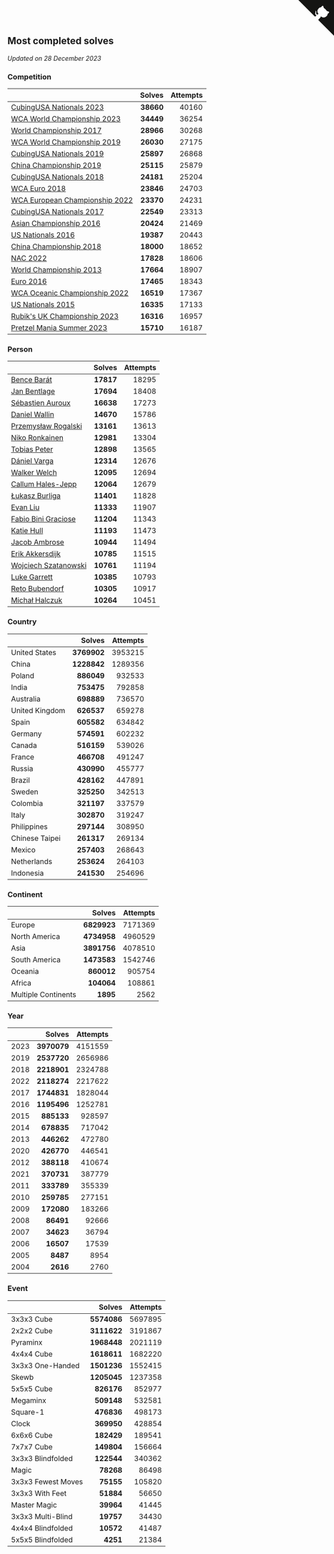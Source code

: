## Most completed solves

*Updated on 28 December 2023*


### Competition

|  | Solves | Attempts |
| :--- | ---: | ---: |
| [CubingUSA Nationals 2023](https://www.worldcubeassociation.org/competitions/CubingUSANationals2023) | **38660** | 40160 |
| [WCA World Championship 2023](https://www.worldcubeassociation.org/competitions/WC2023) | **34449** | 36254 |
| [World Championship 2017](https://www.worldcubeassociation.org/competitions/WC2017) | **28966** | 30268 |
| [WCA World Championship 2019](https://www.worldcubeassociation.org/competitions/WC2019) | **26030** | 27175 |
| [CubingUSA Nationals 2019](https://www.worldcubeassociation.org/competitions/CubingUSANationals2019) | **25897** | 26868 |
| [China Championship 2019](https://www.worldcubeassociation.org/competitions/ChinaChampionship2019) | **25115** | 25879 |
| [CubingUSA Nationals 2018](https://www.worldcubeassociation.org/competitions/CubingUSANationals2018) | **24181** | 25204 |
| [WCA Euro 2018](https://www.worldcubeassociation.org/competitions/Euro2018) | **23846** | 24703 |
| [WCA European Championship 2022](https://www.worldcubeassociation.org/competitions/Euro2022) | **23370** | 24231 |
| [CubingUSA Nationals 2017](https://www.worldcubeassociation.org/competitions/CubingUSANationals2017) | **22549** | 23313 |
| [Asian Championship 2016](https://www.worldcubeassociation.org/competitions/AsianChampionship2016) | **20424** | 21469 |
| [US Nationals 2016](https://www.worldcubeassociation.org/competitions/USNationals2016) | **19387** | 20443 |
| [China Championship 2018](https://www.worldcubeassociation.org/competitions/ChinaChampionship2018) | **18000** | 18652 |
| [NAC 2022](https://www.worldcubeassociation.org/competitions/NAC2022) | **17828** | 18606 |
| [World Championship 2013](https://www.worldcubeassociation.org/competitions/WC2013) | **17664** | 18907 |
| [Euro 2016](https://www.worldcubeassociation.org/competitions/Euro2016) | **17465** | 18343 |
| [WCA Oceanic Championship 2022](https://www.worldcubeassociation.org/competitions/OC2022) | **16519** | 17367 |
| [US Nationals 2015](https://www.worldcubeassociation.org/competitions/USNationals2015) | **16335** | 17133 |
| [Rubik's UK Championship 2023](https://www.worldcubeassociation.org/competitions/RubiksUKChampionship2023) | **16316** | 16957 |
| [Pretzel Mania Summer 2023](https://www.worldcubeassociation.org/competitions/PretzelManiaSummer2023) | **15710** | 16187 |

### Person

|  | Solves | Attempts |
| :--- | ---: | ---: |
| [Bence Barát](https://www.worldcubeassociation.org/persons/2008BARA01) | **17817** | 18295 |
| [Jan Bentlage](https://www.worldcubeassociation.org/persons/2010BENT01) | **17694** | 18408 |
| [Sébastien Auroux](https://www.worldcubeassociation.org/persons/2008AURO01) | **16638** | 17273 |
| [Daniel Wallin](https://www.worldcubeassociation.org/persons/2013WALL03) | **14670** | 15786 |
| [Przemysław Rogalski](https://www.worldcubeassociation.org/persons/2013ROGA02) | **13161** | 13613 |
| [Niko Ronkainen](https://www.worldcubeassociation.org/persons/2010RONK01) | **12981** | 13304 |
| [Tobias Peter](https://www.worldcubeassociation.org/persons/2014PETE03) | **12898** | 13565 |
| [Dániel Varga](https://www.worldcubeassociation.org/persons/2008VARG01) | **12314** | 12676 |
| [Walker Welch](https://www.worldcubeassociation.org/persons/2011WELC01) | **12095** | 12694 |
| [Callum Hales-Jepp](https://www.worldcubeassociation.org/persons/2012HALE01) | **12064** | 12679 |
| [Łukasz Burliga](https://www.worldcubeassociation.org/persons/2013BURL01) | **11401** | 11828 |
| [Evan Liu](https://www.worldcubeassociation.org/persons/2009LIUE01) | **11333** | 11907 |
| [Fabio Bini Graciose](https://www.worldcubeassociation.org/persons/2010GRAC02) | **11204** | 11343 |
| [Katie Hull](https://www.worldcubeassociation.org/persons/2010HULL01) | **11193** | 11473 |
| [Jacob Ambrose](https://www.worldcubeassociation.org/persons/2010AMBR01) | **10944** | 11494 |
| [Erik Akkersdijk](https://www.worldcubeassociation.org/persons/2005AKKE01) | **10785** | 11515 |
| [Wojciech Szatanowski](https://www.worldcubeassociation.org/persons/2011SZAT01) | **10761** | 11194 |
| [Luke Garrett](https://www.worldcubeassociation.org/persons/2017GARR05) | **10385** | 10793 |
| [Reto Bubendorf](https://www.worldcubeassociation.org/persons/2012BUBE01) | **10305** | 10917 |
| [Michał Halczuk](https://www.worldcubeassociation.org/persons/2006HALC01) | **10264** | 10451 |

### Country

|  | Solves | Attempts |
| :--- | ---: | ---: |
| United States | **3769902** | 3953215 |
| China | **1228842** | 1289356 |
| Poland | **886049** | 932533 |
| India | **753475** | 792858 |
| Australia | **698889** | 736570 |
| United Kingdom | **626537** | 659278 |
| Spain | **605582** | 634842 |
| Germany | **574591** | 602232 |
| Canada | **516159** | 539026 |
| France | **466708** | 491247 |
| Russia | **430990** | 455777 |
| Brazil | **428162** | 447891 |
| Sweden | **325250** | 342513 |
| Colombia | **321197** | 337579 |
| Italy | **302870** | 319247 |
| Philippines | **297144** | 308950 |
| Chinese Taipei | **261317** | 269134 |
| Mexico | **257403** | 268643 |
| Netherlands | **253624** | 264103 |
| Indonesia | **241530** | 254696 |

### Continent

|  | Solves | Attempts |
| :--- | ---: | ---: |
| Europe | **6829923** | 7171369 |
| North America | **4734958** | 4960529 |
| Asia | **3891756** | 4078510 |
| South America | **1473583** | 1542746 |
| Oceania | **860012** | 905754 |
| Africa | **104064** | 108861 |
| Multiple Continents | **1895** | 2562 |

### Year

|  | Solves | Attempts |
| :--- | ---: | ---: |
| 2023 | **3970079** | 4151559 |
| 2019 | **2537720** | 2656986 |
| 2018 | **2218901** | 2324788 |
| 2022 | **2118274** | 2217622 |
| 2017 | **1744831** | 1828044 |
| 2016 | **1195496** | 1252781 |
| 2015 | **885133** | 928597 |
| 2014 | **678835** | 717042 |
| 2013 | **446262** | 472780 |
| 2020 | **426770** | 446541 |
| 2012 | **388118** | 410674 |
| 2021 | **370731** | 387779 |
| 2011 | **333789** | 355339 |
| 2010 | **259785** | 277151 |
| 2009 | **172080** | 183266 |
| 2008 | **86491** | 92666 |
| 2007 | **34623** | 36794 |
| 2006 | **16507** | 17539 |
| 2005 | **8487** | 8954 |
| 2004 | **2616** | 2760 |

### Event

|  | Solves | Attempts |
| :--- | ---: | ---: |
| 3x3x3 Cube | **5574086** | 5697895 |
| 2x2x2 Cube | **3111622** | 3191867 |
| Pyraminx | **1968448** | 2021119 |
| 4x4x4 Cube | **1618611** | 1682220 |
| 3x3x3 One-Handed | **1501236** | 1552415 |
| Skewb | **1205045** | 1237358 |
| 5x5x5 Cube | **826176** | 852977 |
| Megaminx | **509148** | 532581 |
| Square-1 | **476836** | 498173 |
| Clock | **369950** | 428854 |
| 6x6x6 Cube | **182429** | 189541 |
| 7x7x7 Cube | **149804** | 156664 |
| 3x3x3 Blindfolded | **122544** | 340362 |
| Magic | **78268** | 86498 |
| 3x3x3 Fewest Moves | **75155** | 105820 |
| 3x3x3 With Feet | **51884** | 56650 |
| Master Magic | **39964** | 41445 |
| 3x3x3 Multi-Blind | **19757** | 34430 |
| 4x4x4 Blindfolded | **10572** | 41487 |
| 5x5x5 Blindfolded | **4251** | 21384 |


<a href="https://github.com/jonatanklosko/wca_statistics" class="github-corner" aria-label="View source on Github"><svg width="80" height="80" viewBox="0 0 250 250" style="fill:#151513; color:#fff; position: absolute; top: 0; border: 0; right: 0;" aria-hidden="true"><path d="M0,0 L115,115 L130,115 L142,142 L250,250 L250,0 Z"></path><path d="M128.3,109.0 C113.8,99.7 119.0,89.6 119.0,89.6 C122.0,82.7 120.5,78.6 120.5,78.6 C119.2,72.0 123.4,76.3 123.4,76.3 C127.3,80.9 125.5,87.3 125.5,87.3 C122.9,97.6 130.6,101.9 134.4,103.2" fill="currentColor" style="transform-origin: 130px 106px;" class="octo-arm"></path><path d="M115.0,115.0 C114.9,115.1 118.7,116.5 119.8,115.4 L133.7,101.6 C136.9,99.2 139.9,98.4 142.2,98.6 C133.8,88.0 127.5,74.4 143.8,58.0 C148.5,53.4 154.0,51.2 159.7,51.0 C160.3,49.4 163.2,43.6 171.4,40.1 C171.4,40.1 176.1,42.5 178.8,56.2 C183.1,58.6 187.2,61.8 190.9,65.4 C194.5,69.0 197.7,73.2 200.1,77.6 C213.8,80.2 216.3,84.9 216.3,84.9 C212.7,93.1 206.9,96.0 205.4,96.6 C205.1,102.4 203.0,107.8 198.3,112.5 C181.9,128.9 168.3,122.5 157.7,114.1 C157.9,116.9 156.7,120.9 152.7,124.9 L141.0,136.5 C139.8,137.7 141.6,141.9 141.8,141.8 Z" fill="currentColor" class="octo-body"></path></svg></a><style>.github-corner:hover .octo-arm{animation:octocat-wave 560ms ease-in-out}@keyframes octocat-wave{0%,100%{transform:rotate(0)}20%,60%{transform:rotate(-25deg)}40%,80%{transform:rotate(10deg)}}@media (max-width:500px){.github-corner:hover .octo-arm{animation:none}.github-corner .octo-arm{animation:octocat-wave 560ms ease-in-out}}</style>
